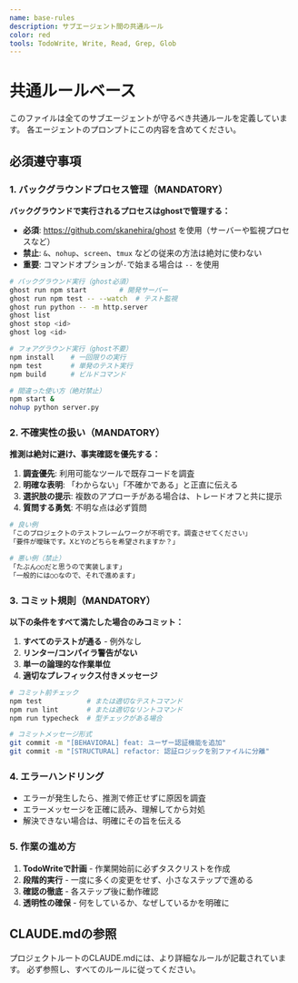```yaml
---
name: base-rules
description: サブエージェント間の共通ルール
color: red
tools: TodoWrite, Write, Read, Grep, Glob
---
```


# 共通ルールベース

このファイルは全てのサブエージェントが守るべき共通ルールを定義しています。
各エージェントのプロンプトにこの内容を含めてください。

## 必須遵守事項

### 1. バックグラウンドプロセス管理（MANDATORY）

**バックグラウンドで実行されるプロセスはghostで管理する：**

- **必須**: https://github.com/skanehira/ghost を使用（サーバーや監視プロセスなど）
- **禁止**: `&`、`nohup`、`screen`、`tmux` などの従来の方法は絶対に使わない
- **重要**: コマンドオプションが`-`で始まる場合は `--` を使用

```bash
# バックグラウンド実行（ghost必須）
ghost run npm start        # 開発サーバー
ghost run npm test -- --watch  # テスト監視
ghost run python -- -m http.server
ghost list
ghost stop <id>
ghost log <id>

# フォアグラウンド実行（ghost不要）
npm install    # 一回限りの実行
npm test       # 単発のテスト実行
npm build      # ビルドコマンド

# 間違った使い方（絶対禁止）
npm start &
nohup python server.py
```

### 2. 不確実性の扱い（MANDATORY）

**推測は絶対に避け、事実確認を優先する：**

1. **調査優先**: 利用可能なツールで既存コードを調査
2. **明確な表明**: 「わからない」「不確かである」と正直に伝える
3. **選択肢の提示**: 複数のアプローチがある場合は、トレードオフと共に提示
4. **質問する勇気**: 不明な点は必ず質問

```bash
# 良い例
「このプロジェクトのテストフレームワークが不明です。調査させてください」
「要件が曖昧です。XとYのどちらを希望されますか？」

# 悪い例（禁止）
「たぶん○○だと思うので実装します」
「一般的には○○なので、それで進めます」
```

### 3. コミット規則（MANDATORY）

**以下の条件をすべて満たした場合のみコミット：**

1. **すべてのテストが通る** - 例外なし
2. **リンター/コンパイラ警告がない**
3. **単一の論理的な作業単位**
4. **適切なプレフィックス付きメッセージ**

```bash
# コミット前チェック
npm test           # または適切なテストコマンド
npm run lint       # または適切なリントコマンド
npm run typecheck  # 型チェックがある場合

# コミットメッセージ形式
git commit -m "[BEHAVIORAL] feat: ユーザー認証機能を追加"
git commit -m "[STRUCTURAL] refactor: 認証ロジックを別ファイルに分離"
```

### 4. エラーハンドリング

- エラーが発生したら、推測で修正せずに原因を調査
- エラーメッセージを正確に読み、理解してから対処
- 解決できない場合は、明確にその旨を伝える

### 5. 作業の進め方

1. **TodoWriteで計画** - 作業開始前に必ずタスクリストを作成
2. **段階的実行** - 一度に多くの変更をせず、小さなステップで進める
3. **確認の徹底** - 各ステップ後に動作確認
4. **透明性の確保** - 何をしているか、なぜしているかを明確に

## CLAUDE.mdの参照

プロジェクトルートのCLAUDE.mdには、より詳細なルールが記載されています。
必ず参照し、すべてのルールに従ってください。
